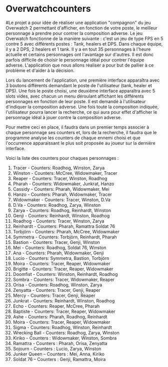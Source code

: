 # Overwatchcounters

#Le projet a pour idée de réaliser une application "compagnon" du jeu Overwatch 2 permettant d'afficher, en fonction de votre poste, le meilleur personnage à prendre pour contrer la composition adverse. Le jeu Overwatch fonctionne de la manière suivante : c'est un jeu de type FPS en 5 contre 5 avec différents postes : Tank, healers et DPS. Dans chaque équipe, il y a 2 DPS, 2 healers et 1 tank. Il y a en tout 35 personnages à l'heure actuelle et certains personnages ont l'avantage sur d'autres. Il est donc parfois difficile de choisir le personnage idéal pour contrer l'équipe adverse. L'application que nous allons réaliser a pour but de pallier à ce problème et d'aider à la décision.

Lors du lancement de l'application, une première interface apparaîtra avec 3 boutons différents demandant le poste de l'utilisateur (tank, healer et DPS). Une fois le poste choisi, une deuxième interface apparaîtra avec 5 slots vides, avec chacun un menu déroulant affichant les différents personnages en fonction de leur poste. Il est demandé à l'utilisateur d'indiquer la composition adverse. Une fois toute la composition indiquée, l'utilisateur pourra lancer la recherche, ce qui aura pour effet d'afficher le personnage idéal à jouer contre la composition adverse.

Pour mettre ceci en place, il faudra dans un premier temps associer à chaque personnage ses counters et, lors de la recherche, il faudra que le programme analyse les counters de chaque ennemi choisi et que l'occurrence apparaissant le plus soit proposée au joueur sur la dernière interface.

Voici la liste des counters pour chaques personnages : 

1.	Tracer - Counters: Roadhog, Winston, Zarya
2.	Winston - Counters: McCree, Widowmaker, Tracer
3.	Reaper - Counters: Tracer, Winston, Roadhog
4.	Pharah - Counters: Widowmaker, Junkrat, Hanzo
5.	Cassidy - Counters: Pharah, Widowmaker, Mei
6.	Hanzo - Counters: Pharah, Widowmaker, Tracer
7.	Widowmaker - Counters: Tracer, Winston, D.Va
8.	D.Va - Counters: Roadhog, Zarya, Winston
9.	Zarya - Counters: Roadhog, Reinhardt, Winston
10.	Genji - Counters: Reinhardt, Winston, Roadhog
11.	Roadhog - Counters: Tracer, Winston, Zarya
12.	Reinhardt - Counters: Pharah, Ramattra Soldat 76
13.	Torbjörn - Counters: Pharah, McCree, Widowmaker
14.	Symmetra - Counters: Torbjörn, Reinhardt, Pharah
15.	Bastion - Counters: Tracer, Genji, Winston
16.	Mei - Counters: Roadhog, Soldat 76, Winston
17.	Ana - Counters: Pharah, Widowmaker, Genji
18.	Lucio - Counters: Symmetra, Bastion, Torbjörn
19.	Moira - Counters: Tracer, Reaper, Widowmaker
20.	Brigitte - Counters: Tracer, Reaper, Widowmaker
21.	Doomfist - Counters: Winston, Reinhardt, Roadhog
22.	Sombra - Counters: Tracer, Widowmaker, Reaper
23.	Orisa - Counters: Roadhog, Winston, Zarya
24.	Zenyatta - Counters: Tracer, Genji, Reaper
25.	Mercy - Counters: Tracer, Genji, Reaper
26.	Junkrat - Counters: Reinhardt, Winston, Roadhog
27.	Echo - Counters: Reaper, McCree, Pharah
28.	Baptiste - Counters: Tracer, Reaper, Widowmaker
29.	Ashe - Counters: Pharah, Roadhog, Reinhardt
30.	Moira - Counters: Tracer, Reaper, Widowmaker
31.	Sigma - Counters: Roadhog, Winston, Reinhardt
32.	Wrecking Ball - Counters: Roadhog, Zarya, Winston
33.	Kiriko - Counters : Widowmaker, Winston, Sombra
34.	Ramattra - Counters : Pharah, Orisa, Zenyatta
35.	Sojourn - Counters : Lucio, Zarya, Winston
36.	Junker Queen – Counters : Mei, Anna, Kiriko
37.	Soldat 76 – Counters : Genji, Ramattra, Moira
